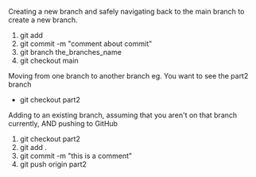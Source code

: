 Creating a new branch and safely navigating back to the main branch to create a new branch.

1. git add
2. git commit -m "comment about commit"
3. git branch the_branches_name
4. git checkout main

Moving from one branch to another branch
eg. You want to see the part2 branch

- git checkout part2

Adding to an existing branch, assuming that you aren't on that branch currently, AND pushing to GitHub

1. git checkout part2
2. git add .
3. git commit -m "this is a comment"
4. git push origin part2